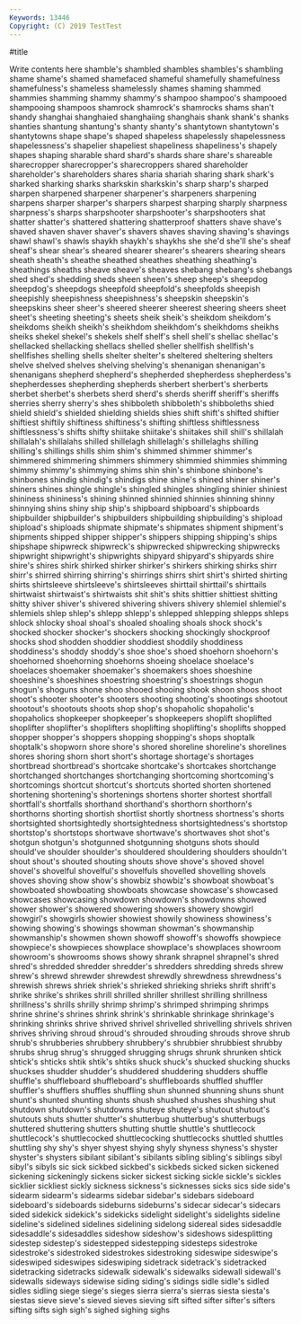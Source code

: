 ```yaml
---
Keywords: 13446
Copyright: (C) 2019 TestTest
---
```


#title

Write contents here
shamble's shambled shambles shambles's
shambling shame shame's shamed shamefaced shameful shamefully shamefulness shamefulness's shameless
shamelessly shames shaming shammed shammies shamming shammy shammy's shampoo shampoo's
shampooed shampooing shampoos shamrock shamrock's shamrocks shams shan't shandy shanghai
shanghaied shanghaiing shanghais shank shank's shanks shanties shantung shantung's shanty
shanty's shantytown shantytown's shantytowns shape shape's shaped shapeless shapelessly shapelessness
shapelessness's shapelier shapeliest shapeliness shapeliness's shapely shapes shaping sharable shard
shard's shards share share's shareable sharecropper sharecropper's sharecroppers shared shareholder
shareholder's shareholders shares sharia shariah sharing shark shark's sharked sharking
sharks sharkskin sharkskin's sharp sharp's sharped sharpen sharpened sharpener sharpener's
sharpeners sharpening sharpens sharper sharper's sharpers sharpest sharping sharply sharpness
sharpness's sharps sharpshooter sharpshooter's sharpshooters shat shatter shatter's shattered shattering
shatterproof shatters shave shave's shaved shaven shaver shaver's shavers shaves
shaving shaving's shavings shawl shawl's shawls shaykh shaykh's shaykhs she
she'd she'll she's sheaf sheaf's shear shear's sheared shearer shearer's
shearers shearing shears sheath sheath's sheathe sheathed sheathes sheathing sheathing's
sheathings sheaths sheave sheave's sheaves shebang shebang's shebangs shed shed's
shedding sheds sheen sheen's sheep sheep's sheepdog sheepdog's sheepdogs sheepfold
sheepfold's sheepfolds sheepish sheepishly sheepishness sheepishness's sheepskin sheepskin's sheepskins sheer
sheer's sheered sheerer sheerest sheering sheers sheet sheet's sheeting sheeting's
sheets sheik sheik's sheikdom sheikdom's sheikdoms sheikh sheikh's sheikhdom sheikhdom's
sheikhdoms sheikhs sheiks shekel shekel's shekels shelf shelf's shell shell's
shellac shellac's shellacked shellacking shellacs shelled sheller shellfish shellfish's shellfishes
shelling shells shelter shelter's sheltered sheltering shelters shelve shelved shelves
shelving shelving's shenanigan shenanigan's shenanigans shepherd shepherd's shepherded shepherdess shepherdess's
shepherdesses shepherding shepherds sherbert sherbert's sherberts sherbet sherbet's sherbets sherd
sherd's sherds sheriff sheriff's sheriffs sherries sherry sherry's shes shibboleth
shibboleth's shibboleths shied shield shield's shielded shielding shields shies shift
shift's shifted shiftier shiftiest shiftily shiftiness shiftiness's shifting shiftless shiftlessness
shiftlessness's shifts shifty shiitake shiitake's shiitakes shill shill's shillalah shillalah's
shillalahs shilled shillelagh shillelagh's shillelaghs shilling shilling's shillings shills shim
shim's shimmed shimmer shimmer's shimmered shimmering shimmers shimmery shimmied shimmies
shimming shimmy shimmy's shimmying shims shin shin's shinbone shinbone's shinbones
shindig shindig's shindigs shine shine's shined shiner shiner's shiners shines
shingle shingle's shingled shingles shingling shinier shiniest shininess shininess's shining
shinned shinnied shinnies shinning shinny shinnying shins shiny ship ship's
shipboard shipboard's shipboards shipbuilder shipbuilder's shipbuilders shipbuilding shipbuilding's shipload shipload's
shiploads shipmate shipmate's shipmates shipment shipment's shipments shipped shipper shipper's
shippers shipping shipping's ships shipshape shipwreck shipwreck's shipwrecked shipwrecking shipwrecks
shipwright shipwright's shipwrights shipyard shipyard's shipyards shire shire's shires shirk
shirked shirker shirker's shirkers shirking shirks shirr shirr's shirred shirring
shirring's shirrings shirrs shirt shirt's shirted shirting shirts shirtsleeve shirtsleeve's
shirtsleeves shirttail shirttail's shirttails shirtwaist shirtwaist's shirtwaists shit shit's shits
shittier shittiest shitting shitty shiver shiver's shivered shivering shivers shivery
shlemiel shlemiel's shlemiels shlep shlep's shlepp shlepp's shlepped shlepping shlepps
shleps shlock shlocky shoal shoal's shoaled shoaling shoals shock shock's
shocked shocker shocker's shockers shocking shockingly shockproof shocks shod shodden
shoddier shoddiest shoddily shoddiness shoddiness's shoddy shoddy's shoe shoe's shoed
shoehorn shoehorn's shoehorned shoehorning shoehorns shoeing shoelace shoelace's shoelaces shoemaker
shoemaker's shoemakers shoes shoeshine shoeshine's shoeshines shoestring shoestring's shoestrings shogun
shogun's shoguns shone shoo shooed shooing shook shoon shoos shoot
shoot's shooter shooter's shooters shooting shooting's shootings shootout shootout's shootouts
shoots shop shop's shopaholic shopaholic's shopaholics shopkeeper shopkeeper's shopkeepers shoplift
shoplifted shoplifter shoplifter's shoplifters shoplifting shoplifting's shoplifts shopped shopper shopper's
shoppers shopping shopping's shops shoptalk shoptalk's shopworn shore shore's shored
shoreline shoreline's shorelines shores shoring shorn short short's shortage shortage's
shortages shortbread shortbread's shortcake shortcake's shortcakes shortchange shortchanged shortchanges shortchanging
shortcoming shortcoming's shortcomings shortcut shortcut's shortcuts shorted shorten shortened shortening
shortening's shortenings shortens shorter shortest shortfall shortfall's shortfalls shorthand shorthand's
shorthorn shorthorn's shorthorns shorting shortish shortlist shortly shortness shortness's shorts
shortsighted shortsightedly shortsightedness shortsightedness's shortstop shortstop's shortstops shortwave shortwave's shortwaves
shot shot's shotgun shotgun's shotgunned shotgunning shotguns shots should should've
shoulder shoulder's shouldered shouldering shoulders shouldn't shout shout's shouted shouting
shouts shove shove's shoved shovel shovel's shovelful shovelful's shovelfuls shovelled
shovelling shovels shoves shoving show show's showbiz showbiz's showboat showboat's
showboated showboating showboats showcase showcase's showcased showcases showcasing showdown showdown's
showdowns showed shower shower's showered showering showers showery showgirl showgirl's
showgirls showier showiest showily showiness showiness's showing showing's showings showman
showman's showmanship showmanship's showmen shown showoff showoff's showoffs showpiece showpiece's
showpieces showplace showplace's showplaces showroom showroom's showrooms shows showy shrank
shrapnel shrapnel's shred shred's shredded shredder shredder's shredders shredding shreds
shrew shrew's shrewd shrewder shrewdest shrewdly shrewdness shrewdness's shrewish shrews
shriek shriek's shrieked shrieking shrieks shrift shrift's shrike shrike's shrikes
shrill shrilled shriller shrillest shrilling shrillness shrillness's shrills shrilly shrimp
shrimp's shrimped shrimping shrimps shrine shrine's shrines shrink shrink's shrinkable
shrinkage shrinkage's shrinking shrinks shrive shrived shrivel shrivelled shrivelling shrivels
shriven shrives shriving shroud shroud's shrouded shrouding shrouds shrove shrub
shrub's shrubberies shrubbery shrubbery's shrubbier shrubbiest shrubby shrubs shrug shrug's
shrugged shrugging shrugs shrunk shrunken shtick shtick's shticks shtik shtik's
shtiks shuck shuck's shucked shucking shucks shuckses shudder shudder's shuddered
shuddering shudders shuffle shuffle's shuffleboard shuffleboard's shuffleboards shuffled shuffler shuffler's
shufflers shuffles shuffling shun shunned shunning shuns shunt shunt's shunted
shunting shunts shush shushed shushes shushing shut shutdown shutdown's shutdowns
shuteye shuteye's shutout shutout's shutouts shuts shutter shutter's shutterbug shutterbug's
shutterbugs shuttered shuttering shutters shutting shuttle shuttle's shuttlecock shuttlecock's shuttlecocked
shuttlecocking shuttlecocks shuttled shuttles shuttling shy shy's shyer shyest shying
shyly shyness shyness's shyster shyster's shysters sibilant sibilant's sibilants sibling
sibling's siblings sibyl sibyl's sibyls sic sick sickbed sickbed's sickbeds
sicked sicken sickened sickening sickeningly sickens sicker sickest sicking sickle
sickle's sickles sicklier sickliest sickly sickness sickness's sicknesses sicks sics
side side's sidearm sidearm's sidearms sidebar sidebar's sidebars sideboard sideboard's
sideboards sideburns sideburns's sidecar sidecar's sidecars sided sidekick sidekick's sidekicks
sidelight sidelight's sidelights sideline sideline's sidelined sidelines sidelining sidelong sidereal
sides sidesaddle sidesaddle's sidesaddles sideshow sideshow's sideshows sidesplitting sidestep sidestep's
sidestepped sidestepping sidesteps sidestroke sidestroke's sidestroked sidestrokes sidestroking sideswipe sideswipe's
sideswiped sideswipes sideswiping sidetrack sidetrack's sidetracked sidetracking sidetracks sidewalk sidewalk's
sidewalks sidewall sidewall's sidewalls sideways sidewise siding siding's sidings sidle
sidle's sidled sidles sidling siege siege's sieges sierra sierra's sierras
siesta siesta's siestas sieve sieve's sieved sieves sieving sift sifted
sifter sifter's sifters sifting sifts sigh sigh's sighed sighing sighs
